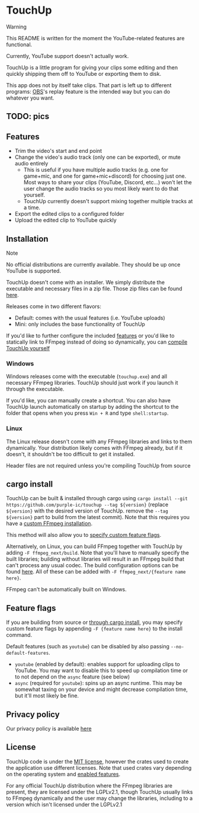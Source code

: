 # TouchUp

> [!WARNING]
> This README is written for the moment the YouTube-related features are functional.
>
> Currently, YouTube support doesn't actually work.

TouchUp is a little program for giving your clips some editing and then quickly
shipping them off to YouTube or exporting them to disk.

This app does not by itself take clips. That part is left up to different programs:
[OBS](https://obsproject.com/)'s replay feature is the intended way but you can do
whatever you want.

## TODO: pics

## Features

- Trim the video's start and end point
- Change the video's audio track (only one can be exported), or mute audio entirely
  - This is useful if you have multiple audio tracks (e.g. one for game+mic, and one for game+mic+discord)
    for choosing just one. Most ways to share your clips (YouTube, Discord, etc...) won't let the user
    change the audio tracks so you most likely want to do that yourself.
  - TouchUp currently doesn't support mixing together multiple tracks at a time.
- Export the edited clips to a configured folder
- Upload the edited clip to YouTube quickly

## Installation

> [!NOTE]
> No official distributions are currently available. They should be up once YouTube is supported.

TouchUp doesn't come with an installer. We simply distribute the executable and necessary files
in a zip file. Those zip files can be found [here](https://github.com/purple-ic/touchup/releases/).

Releases come in two different flavors:

- Default: comes with the usual features (i.e. YouTube uploads)
- Mini: only includes the base functionality of TouchUp

If you'd like to further configure the included [features](#feature-flags) or
you'd like to statically link to FFmpeg instead of doing so dynamically, you
can [compile TouchUp yourself](#cargo-install)

### Windows

Windows releases come with the executable (`touchup.exe`) and all necessary FFmpeg libraries.
TouchUp should just work if you launch it through the executable.

If you'd like, you can manually create a shortcut. You can also have TouchUp launch
automatically on startup by adding the shortcut to the folder that opens when you
press `Win + R` and type `shell:startup`.

### Linux

The Linux release doesn't come with any FFmpeg libraries and links to them dynamically.
Your distribution likely comes with FFmpeg already, but if it doesn't, it shouldn't be
too difficult to get it installed.

Header files are not required unless you're compiling TouchUp from source

## cargo install

TouchUp can be built & installed through cargo
using `cargo install --git https://github.com/purple-ic/touchup --tag ${version}`
(replace `${version}` with the desired version of TouchUp. remove the `--tag ${version}` part to build from the latest
commit).
Note that this requires you have
a [custom FFmpeg installation](https://github.com/zmwangx/rust-ffmpeg/wiki/Notes-on-building).

This method will also allow you to [specify custom feature flags](#feature-flags).

Alternatively, on Linux, you can build FFmpeg together with TouchUp
by adding `-F ffmpeg_next/build`. Note that you'll have to manually
specify the built libraries; building without libraries will result in an FFmpeg
build that can't process any usual codec. The build configuration options can be found
[here](https://github.com/zmwangx/rust-ffmpeg/blob/1922ed055f96c368628e5b543ec4c59ddfa01ff4/Cargo.toml#L32-L88).
All of these can be added with `-F ffmpeg_next/{feature name here}`.

FFmpeg can't be automatically built on Windows.

## Feature flags

If you are building from source or [through cargo install](#cargo-install), you may
specify custom feature flags by appending `-F {feature name here}` to the install
command.

Default features (such as `youtube`) can be disabled by also passing `--no-default-features`.

- `youtube` (enabled by default): enables support for uploading clips to YouTube. You
  may want to disable this to speed up compilation time or to not depend on the `async` feature (see below)
- `async` (required for `youtube`): spins up an async runtime. This may be somewhat taxing
  on your device and might decrease compilation time, but it'll most likely be fine.

## Privacy policy

Our privacy policy is available [here](https://purple-ic.github.io/touchup/privacyPolicy)

## License

TouchUp code is under the [MIT license](./LICENSE), however the crates used to create the application
use different licenses. Note that used crates vary depending on the operating system
and [enabled features](#feature-flags).

For any official TouchUp distribution where the FFmpeg libraries are present, they are licensed under the
LGPLv2.1, though TouchUp usually links to FFmpeg dynamically and the user may change the libraries, including
to a version which isn't licensed under the LGPLv2.1
